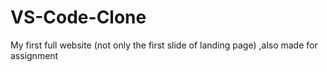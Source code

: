 # VS-Code-Clone
My first full website (not only the first slide of landing page) ,also made for assignment

